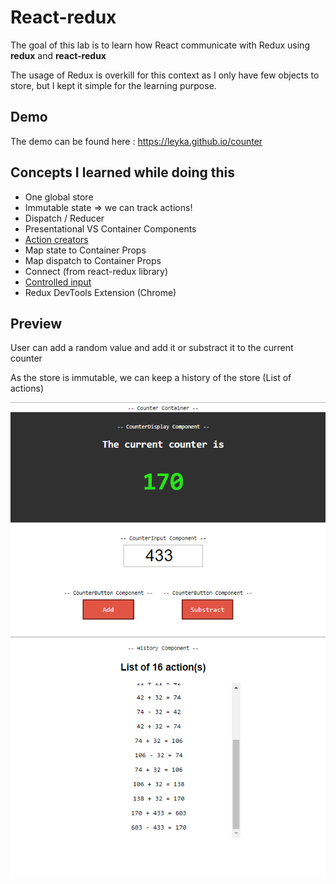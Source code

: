# React-redux
The goal of this lab is to learn how React communicate with Redux using **redux** and **react-redux**

The usage of Redux is overkill for this context as I only have few objects to store, but I kept it simple for the learning purpose.

## Demo 
The demo can be found here : https://leyka.github.io/counter


## Concepts I learned while doing this 

* One global store
* Immutable state => we can track actions!
* Dispatch / Reducer 
* Presentational VS Container Components
* [Action creators](https://redux.js.org/docs/basics/Actions.html)
* Map state to Container Props
* Map dispatch to Container Props 
* Connect (from react-redux library)
* [Controlled input](https://reactjs.org/docs/forms.html)
* Redux DevTools Extension (Chrome)

## Preview

User can add a random value and add it or substract it to the current counter

As the store is immutable, we can keep a history of the store (List of actions)

![](images/preview.png)
